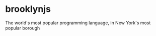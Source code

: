 brooklynjs
==========

The world's most popular programming language, in New York's most popular borough
